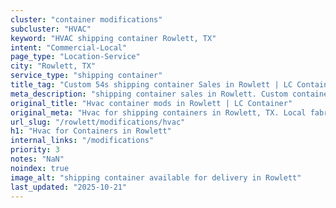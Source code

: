 ```yaml
---
cluster: "container modifications"
subcluster: "HVAC"
keyword: "HVAC shipping container Rowlett, TX"
intent: "Commercial-Local"
page_type: "Location-Service"
city: "Rowlett, TX"
service_type: "shipping container"
title_tag: "Custom 54s shipping container Sales in Rowlett | LC Container"
meta_description: "shipping container sales in Rowlett. Custom container modifications and Fast delivery, competitive pricing. Serving modifications area. Quote ID: CSB. Call (214) 524-4168 for your free quote today."
original_title: "Hvac container mods in Rowlett | LC Container"
original_meta: "Hvac for shipping containers in Rowlett, TX. Local fabrication & pro install. LC Container — Since 2003. Get a quote."
url_slug: "/rowlett/modifications/hvac"
h1: "Hvac for Containers in Rowlett"
internal_links: "/modifications"
priority: 3
notes: "NaN"
noindex: true
image_alt: "shipping container available for delivery in Rowlett"
last_updated: "2025-10-21"
---
```


<!-- TODO: Add unique city/inventory copy, images, and internal links here. -->
